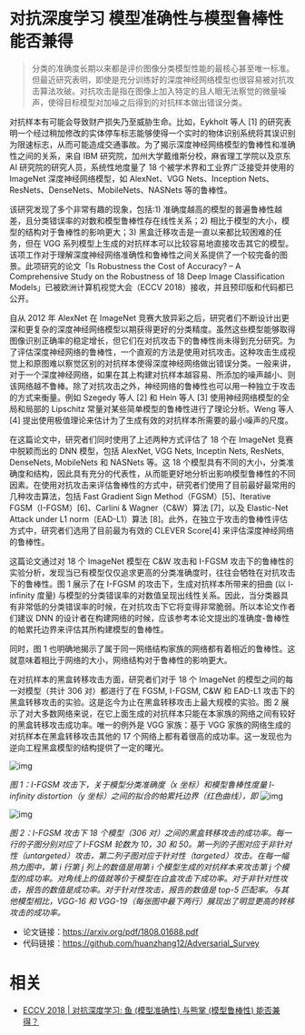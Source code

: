 

# 对抗深度学习 模型准确性与模型鲁棒性能否兼得


> 分类的准确度长期以来都是评价图像分类模型性能的最核心甚至唯一标准。但最近研究表明，即使是充分训练好的深度神经网络模型也很容易被对抗攻击算法攻破。对抗攻击是指在图像上加入特定的且人眼无法察觉的微量噪声，使得目标模型对加噪之后得到的对抗样本做出错误分类。



对抗样本有可能会导致财产损失乃至威胁生命。比如，Eykholt 等人 [1] 的研究表明一个经过稍加修改的实体停车标志能够使得一个实时的物体识别系统将其误识别为限速标志，从而可能造成交通事故。为了揭示深度神经网络模型的鲁棒性和准确性之间的关系，来自 IBM 研究院，加州大学戴维斯分校，麻省理工学院以及京东 AI 研究院的研究人员，系统性地度量了 18 个被学术界和工业界广泛接受并使用的 ImageNet 深度神经网络模型，如 AlexNet、VGG Nets、Inception Nets、ResNets、DenseNets、MobileNets、NASNets 等的鲁棒性。



该研究发现了多个非常有趣的现象，包括:1) 准确度越高的模型的普遍鲁棒性越差，且分类错误率的对数和模型鲁棒性存在线性关系；2) 相比于模型的大小，模型的结构对于鲁棒性的影响更大；3) 黑盒迁移攻击是一直以来都比较困难的任务，但在 VGG 系列模型上生成的对抗样本可以比较容易地直接攻击其它的模型。该项工作对于理解深度神经网络准确性和鲁棒性之间关系提供了一个较完备的图景。此项研究的论文「Is Robustness the Cost of Accuracy? – A Comprehensive Study on the Robustness of 18 Deep Image Classification Models」已被欧洲计算机视觉大会（ECCV 2018）接收，并且预印版和代码都已公开。



自从 2012 年 AlexNet 在 ImageNet 竞赛大放异彩之后，研究者们不断设计出更深和更复杂的深度神经网络模型以期获得更好的分类精度。虽然这些模型能够取得图像识别正确率的稳定增长，但它们在对抗攻击下的鲁棒性尚未得到充分研究。为了评估深度神经网络的鲁棒性，一个直观的方法是使用对抗攻击。这种攻击生成视觉上和原图难以察觉区别的对抗样本使得深度神经网络做出错误分类。一般来讲，对于一个深度神经网络，如果在其上构建对抗样本越容易、所添加的噪声越小、则该网络越不鲁棒。除了对抗攻击之外，神经网络的鲁棒性也可以用一种独立于攻击的方式来衡量。例如 Szegedy 等人 [2] 和 Hein 等人 [3] 使用神经网络模型的全局和局部的 Lipschitz 常量对某些简单模型的鲁棒性进行了理论分析。Weng 等人 [4] 提出使用极值理论来估计为了生成有效的对抗样本所需要的最小噪声的尺度。



在这篇论文中，研究者们同时使用了上述两种方式评估了 18 个在 ImageNet 竞赛中脱颖而出的 DNN 模型，包括 AlexNet, VGG Nets, Inceptin Nets, ResNets, DenseNets, MobileNets 和 NASNets 等。这 18 个模型具有不同的大小，分类准确度和结构，因此具有充分的代表性，从而能更好地分析出影响模型鲁棒性的不同因素。在使用对抗攻击来评估鲁棒性的方式中，研究者们使用了目前最好最常用的几种攻击算法，包括 Fast Gradient Sign Method（FGSM）[5]、Iterative FGSM（I-FGSM）[6]、Carlini & Wagner（C&W）算法 [7]，以及 Elastic-Net Attack under L1 norm（EAD-L1）算法 [8]。此外，在独立于攻击的鲁棒性评估方式中，研究者们选用了目前最为有效的 CLEVER Score[4] 来评估深度神经网络的鲁棒性。



这篇论文通过对 18 个 ImageNet 模型在 C&W 攻击和 I-FGSM 攻击下的鲁棒性的实验分析，发现当已有模型仅仅追求更高的分类准确度时，往往会牺牲在对抗攻击下的鲁棒性。图 1 展示了在 I-FGSM 的攻击下，生成对抗样本所带来的扭曲 (以 l-infinity 度量) 与模型的分类错误率的对数值呈现出线性关系。因此，当分类器具有非常低的分类错误率的时候，在对抗攻击下它将变得非常脆弱。所以本论文作者们建议 DNN 的设计者在构建网络的时候，应该参考本论文提出的准确度-鲁棒性的帕累托边界来评估其所构建模型的鲁棒性。



同时，图 1 也明确地揭示了属于同一网络结构家族的网络都有着相近的鲁棒性。这就意味着相比于网络的大小，网络结构对于鲁棒性的影响更大。



在对抗样本的黑盒转移攻击方面，研究者们对于 18 个 ImageNet 的模型之间的每一对模型（共计 306 对）都进行了在 FGSM, I-FGSM, C&W 和 EAD-L1 攻击下的黑盒转移攻击的实验。这是迄今为止在黑盒转移攻击上最大规模的实验。图 2 展示了对大多数网络来说，在它上面生成的对抗样本只能在本家族的网络之间有较好的黑盒转移攻击成功率。唯一的例外是 VGG 家族：基于 VGG 家族的网络生成的对抗样本在黑盒转移攻击其他的 17 个网络上都有着很高的成功率。这一发现也为逆向工程黑盒模型的结构提供了一定的曙光。



![img](https://mmbiz.qpic.cn/mmbiz_png/KmXPKA19gWict4B5wvjH6JL4Ic0wF68SkNqvufH8KO9wg5VZLxhvPl8LG3f9wbU0ZZe3bibWaEN0SibrE7xxXkADQ/640?wx_fmt=png&tp=webp&wxfrom=5&wx_lazy=1&wx_co=1)

*图 1：I-FGSM 攻击下，关于模型分类准确度（x 坐标）和模型鲁棒性度量 l-infinity distortion（y 坐标）之间的拟合的帕累托边界（红色曲线），即* ![img](https://mmbiz.qpic.cn/mmbiz_png/KmXPKA19gWict4B5wvjH6JL4Ic0wF68SkXrRIEX7Cou7OLt4G5I6bd5TTZzbm2ziaPAHndRdKT4iafJRxc7utxFwg/640?wx_fmt=png&tp=webp&wxfrom=5&wx_lazy=1&wx_co=1)



![img](https://mmbiz.qpic.cn/mmbiz_png/KmXPKA19gWict4B5wvjH6JL4Ic0wF68SkXyttgrtSZg5nB26Dm2EGZYKRTIic0J8aicPLy1qYA8qsLXAMJwc5KVWQ/640?wx_fmt=png&tp=webp&wxfrom=5&wx_lazy=1&wx_co=1)

*图 2：I-FGSM 攻击下 18 个模型（306 对）之间的黑盒转移攻击的成功率。每一行的子图分别对应了 I-FGSM 轮数为 10，30 和 50。第一列的子图对应于非针对性（untargeted）攻击，第二列子图对应于针对性（targeted）攻击。在每一幅热力图中，第 i 行第 j 列上的数值是用第 i 个模型生成的对抗样本来攻击第 j 个模型的成功率。对角线上的值就等价于模型在白盒攻击下成功率。对于非针对性攻击，报告的数值是成功率。对于针对性攻击，报告的数值是 top-5 匹配率。与其他模型相比，VGG-16 和 VGG-19（每张图中最下两行）展现出了明显更高的转移攻击的成功率。*



- 论文链接：https://arxiv.org/pdf/1808.01688.pdf
- 代码链接：https://github.com/huanzhang12/Adversarial_Survey


# 相关

- [ECCV 2018 | 对抗深度学习: 鱼 (模型准确性) 与熊掌 (模型鲁棒性) 能否兼得？](https://mp.weixin.qq.com/s?__biz=MzU1NTUxNTM0Mg==&mid=2247489208&idx=1&sn=88c63f31923e57bc1cd30b053e1849df&chksm=fbd27a19cca5f30fe7afa28f60c5c24965e8aa037a6cf8f22cdfc9ebde0c37fddb67f5e9f817&mpshare=1&scene=1&srcid=0816ZJ7H8YMvDiG8FL8UaoEl#rd)
